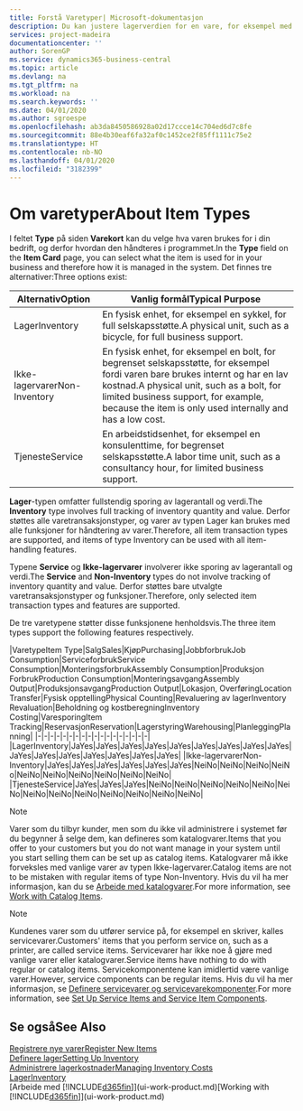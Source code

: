 ```yaml
---
title: Forstå Varetyper| Microsoft-dokumentasjon
description: Du kan justere lagerverdien for en vare, for eksempel med lagermetoden FIFO eller Gjennomsnitt, når varekost endres av andre årsaker enn transaksjoner.
services: project-madeira
documentationcenter: ''
author: SorenGP
ms.service: dynamics365-business-central
ms.topic: article
ms.devlang: na
ms.tgt_pltfrm: na
ms.workload: na
ms.search.keywords: ''
ms.date: 04/01/2020
ms.author: sgroespe
ms.openlocfilehash: ab3da8450586928a02d17ccce14c704ed6d7c8fe
ms.sourcegitcommit: 88e4b30eaf6fa32af0c1452ce2f85ff1111c75e2
ms.translationtype: HT
ms.contentlocale: nb-NO
ms.lasthandoff: 04/01/2020
ms.locfileid: "3182399"
---
```

# <a name="about-item-types"></a><span data-ttu-id="cfb1c-103">Om varetyper</span><span class="sxs-lookup"><span data-stu-id="cfb1c-103">About Item Types</span></span>
<span data-ttu-id="cfb1c-104">I feltet **Type** på siden **Varekort** kan du velge hva varen brukes for i din bedrift, og derfor hvordan den håndteres i programmet.</span><span class="sxs-lookup"><span data-stu-id="cfb1c-104">In the **Type** field on the **Item Card** page, you can select what the item is used for in your business and therefore how it is managed in the system.</span></span> <span data-ttu-id="cfb1c-105">Det finnes tre alternativer:</span><span class="sxs-lookup"><span data-stu-id="cfb1c-105">Three options exist:</span></span>

|<span data-ttu-id="cfb1c-106">Alternativ</span><span class="sxs-lookup"><span data-stu-id="cfb1c-106">Option</span></span>|<span data-ttu-id="cfb1c-107">Vanlig formål</span><span class="sxs-lookup"><span data-stu-id="cfb1c-107">Typical Purpose</span></span>|
|------|-----------|
|<span data-ttu-id="cfb1c-108">Lager</span><span class="sxs-lookup"><span data-stu-id="cfb1c-108">Inventory</span></span>|<span data-ttu-id="cfb1c-109">En fysisk enhet, for eksempel en sykkel, for full selskapsstøtte.</span><span class="sxs-lookup"><span data-stu-id="cfb1c-109">A physical unit, such as a bicycle, for full business support.</span></span>|
|<span data-ttu-id="cfb1c-110">Ikke-lagervarer</span><span class="sxs-lookup"><span data-stu-id="cfb1c-110">Non-Inventory</span></span>|<span data-ttu-id="cfb1c-111">En fysisk enhet, for eksempel en bolt, for begrenset selskapsstøtte, for eksempel fordi varen bare brukes internt og har en lav kostnad.</span><span class="sxs-lookup"><span data-stu-id="cfb1c-111">A physical unit, such as a bolt, for limited business support, for example, because the item is only used internally and has a low cost.</span></span>|
|<span data-ttu-id="cfb1c-112">Tjeneste</span><span class="sxs-lookup"><span data-stu-id="cfb1c-112">Service</span></span>|<span data-ttu-id="cfb1c-113">En arbeidstidsenhet, for eksempel en konsulenttime, for begrenset selskapsstøtte.</span><span class="sxs-lookup"><span data-stu-id="cfb1c-113">A labor time unit, such as a consultancy hour, for limited business support.</span></span>|

<span data-ttu-id="cfb1c-114">**Lager**-typen omfatter fullstendig sporing av lagerantall og verdi.</span><span class="sxs-lookup"><span data-stu-id="cfb1c-114">The **Inventory** type involves full tracking of inventory quantity and value.</span></span> <span data-ttu-id="cfb1c-115">Derfor støttes alle varetransaksjonstyper, og varer av typen Lager kan brukes med alle funksjoner for håndtering av varer.</span><span class="sxs-lookup"><span data-stu-id="cfb1c-115">Therefore, all item transaction types are supported, and items of type Inventory can be used with all item-handling features.</span></span>

<span data-ttu-id="cfb1c-116">Typene **Service** og **Ikke-lagervarer** involverer ikke sporing av lagerantall og verdi.</span><span class="sxs-lookup"><span data-stu-id="cfb1c-116">The **Service** and **Non-Inventory** types do not involve tracking of inventory quantity and value.</span></span> <span data-ttu-id="cfb1c-117">Derfor støttes bare utvalgte varetransaksjonstyper og funksjoner.</span><span class="sxs-lookup"><span data-stu-id="cfb1c-117">Therefore, only selected item transaction types and features are supported.</span></span>

<span data-ttu-id="cfb1c-118">De tre varetypene støtter disse funksjonene henholdsvis.</span><span class="sxs-lookup"><span data-stu-id="cfb1c-118">The three item types support the following features respectively.</span></span>

|<span data-ttu-id="cfb1c-119">Varetype</span><span class="sxs-lookup"><span data-stu-id="cfb1c-119">Item Type</span></span>|<span data-ttu-id="cfb1c-120">Salg</span><span class="sxs-lookup"><span data-stu-id="cfb1c-120">Sales</span></span>|<span data-ttu-id="cfb1c-121">Kjøp</span><span class="sxs-lookup"><span data-stu-id="cfb1c-121">Purchasing</span></span>|<span data-ttu-id="cfb1c-122">Jobbforbruk</span><span class="sxs-lookup"><span data-stu-id="cfb1c-122">Job Consumption</span></span>|<span data-ttu-id="cfb1c-123">Serviceforbruk</span><span class="sxs-lookup"><span data-stu-id="cfb1c-123">Service Consumption</span></span>|<span data-ttu-id="cfb1c-124">Monteringsforbruk</span><span class="sxs-lookup"><span data-stu-id="cfb1c-124">Assembly Consumption</span></span>|<span data-ttu-id="cfb1c-125">Produksjon Forbruk</span><span class="sxs-lookup"><span data-stu-id="cfb1c-125">Production Consumption</span></span>|<span data-ttu-id="cfb1c-126">Monteringsavgang</span><span class="sxs-lookup"><span data-stu-id="cfb1c-126">Assembly Output</span></span>|<span data-ttu-id="cfb1c-127">Produksjonsavgang</span><span class="sxs-lookup"><span data-stu-id="cfb1c-127">Production Output</span></span>|<span data-ttu-id="cfb1c-128">Lokasjon, Overføring</span><span class="sxs-lookup"><span data-stu-id="cfb1c-128">Location Transfer</span></span>|<span data-ttu-id="cfb1c-129">Fysisk opptelling</span><span class="sxs-lookup"><span data-stu-id="cfb1c-129">Physical Counting</span></span>|<span data-ttu-id="cfb1c-130">Revaluering av lager</span><span class="sxs-lookup"><span data-stu-id="cfb1c-130">Inventory Revaluation</span></span>|<span data-ttu-id="cfb1c-131">Beholdning og kostberegning</span><span class="sxs-lookup"><span data-stu-id="cfb1c-131">Inventory Costing</span></span>|<span data-ttu-id="cfb1c-132">Varesporing</span><span class="sxs-lookup"><span data-stu-id="cfb1c-132">Item Tracking</span></span>|<span data-ttu-id="cfb1c-133">Reservasjon</span><span class="sxs-lookup"><span data-stu-id="cfb1c-133">Reservation</span></span>|<span data-ttu-id="cfb1c-134">Lagerstyring</span><span class="sxs-lookup"><span data-stu-id="cfb1c-134">Warehousing</span></span>|<span data-ttu-id="cfb1c-135">Planlegging</span><span class="sxs-lookup"><span data-stu-id="cfb1c-135">Planning</span></span>|
|-|-|-|-|-|-|-|-|-|-|-|-|-|-|-|-|-|-|
|<span data-ttu-id="cfb1c-136">Lager</span><span class="sxs-lookup"><span data-stu-id="cfb1c-136">Inventory</span></span>|<span data-ttu-id="cfb1c-137">Ja</span><span class="sxs-lookup"><span data-stu-id="cfb1c-137">Yes</span></span>|<span data-ttu-id="cfb1c-138">Ja</span><span class="sxs-lookup"><span data-stu-id="cfb1c-138">Yes</span></span>|<span data-ttu-id="cfb1c-139">Ja</span><span class="sxs-lookup"><span data-stu-id="cfb1c-139">Yes</span></span>|<span data-ttu-id="cfb1c-140">Ja</span><span class="sxs-lookup"><span data-stu-id="cfb1c-140">Yes</span></span>|<span data-ttu-id="cfb1c-141">Ja</span><span class="sxs-lookup"><span data-stu-id="cfb1c-141">Yes</span></span>|<span data-ttu-id="cfb1c-142">Ja</span><span class="sxs-lookup"><span data-stu-id="cfb1c-142">Yes</span></span>|<span data-ttu-id="cfb1c-143">Ja</span><span class="sxs-lookup"><span data-stu-id="cfb1c-143">Yes</span></span>|<span data-ttu-id="cfb1c-144">Ja</span><span class="sxs-lookup"><span data-stu-id="cfb1c-144">Yes</span></span>|<span data-ttu-id="cfb1c-145">Ja</span><span class="sxs-lookup"><span data-stu-id="cfb1c-145">Yes</span></span>|<span data-ttu-id="cfb1c-146">Ja</span><span class="sxs-lookup"><span data-stu-id="cfb1c-146">Yes</span></span>|<span data-ttu-id="cfb1c-147">Ja</span><span class="sxs-lookup"><span data-stu-id="cfb1c-147">Yes</span></span>|<span data-ttu-id="cfb1c-148">Ja</span><span class="sxs-lookup"><span data-stu-id="cfb1c-148">Yes</span></span>|<span data-ttu-id="cfb1c-149">Ja</span><span class="sxs-lookup"><span data-stu-id="cfb1c-149">Yes</span></span>|<span data-ttu-id="cfb1c-150">Ja</span><span class="sxs-lookup"><span data-stu-id="cfb1c-150">Yes</span></span>|<span data-ttu-id="cfb1c-151">Ja</span><span class="sxs-lookup"><span data-stu-id="cfb1c-151">Yes</span></span>|<span data-ttu-id="cfb1c-152">Ja</span><span class="sxs-lookup"><span data-stu-id="cfb1c-152">Yes</span></span>|
|<span data-ttu-id="cfb1c-153">Ikke-lagervarer</span><span class="sxs-lookup"><span data-stu-id="cfb1c-153">Non-Inventory</span></span>|<span data-ttu-id="cfb1c-154">Ja</span><span class="sxs-lookup"><span data-stu-id="cfb1c-154">Yes</span></span>|<span data-ttu-id="cfb1c-155">Ja</span><span class="sxs-lookup"><span data-stu-id="cfb1c-155">Yes</span></span>|<span data-ttu-id="cfb1c-156">Ja</span><span class="sxs-lookup"><span data-stu-id="cfb1c-156">Yes</span></span>|<span data-ttu-id="cfb1c-157">Ja</span><span class="sxs-lookup"><span data-stu-id="cfb1c-157">Yes</span></span>|<span data-ttu-id="cfb1c-158">Ja</span><span class="sxs-lookup"><span data-stu-id="cfb1c-158">Yes</span></span>|<span data-ttu-id="cfb1c-159">Ja</span><span class="sxs-lookup"><span data-stu-id="cfb1c-159">Yes</span></span>|<span data-ttu-id="cfb1c-160">Nei</span><span class="sxs-lookup"><span data-stu-id="cfb1c-160">No</span></span>|<span data-ttu-id="cfb1c-161">Nei</span><span class="sxs-lookup"><span data-stu-id="cfb1c-161">No</span></span>|<span data-ttu-id="cfb1c-162">Nei</span><span class="sxs-lookup"><span data-stu-id="cfb1c-162">No</span></span>|<span data-ttu-id="cfb1c-163">Nei</span><span class="sxs-lookup"><span data-stu-id="cfb1c-163">No</span></span>|<span data-ttu-id="cfb1c-164">Nei</span><span class="sxs-lookup"><span data-stu-id="cfb1c-164">No</span></span>|<span data-ttu-id="cfb1c-165">Nei</span><span class="sxs-lookup"><span data-stu-id="cfb1c-165">No</span></span>|<span data-ttu-id="cfb1c-166">Nei</span><span class="sxs-lookup"><span data-stu-id="cfb1c-166">No</span></span>|<span data-ttu-id="cfb1c-167">Nei</span><span class="sxs-lookup"><span data-stu-id="cfb1c-167">No</span></span>|<span data-ttu-id="cfb1c-168">Nei</span><span class="sxs-lookup"><span data-stu-id="cfb1c-168">No</span></span>|<span data-ttu-id="cfb1c-169">Nei</span><span class="sxs-lookup"><span data-stu-id="cfb1c-169">No</span></span>|
|<span data-ttu-id="cfb1c-170">Tjeneste</span><span class="sxs-lookup"><span data-stu-id="cfb1c-170">Service</span></span>|<span data-ttu-id="cfb1c-171">Ja</span><span class="sxs-lookup"><span data-stu-id="cfb1c-171">Yes</span></span>|<span data-ttu-id="cfb1c-172">Ja</span><span class="sxs-lookup"><span data-stu-id="cfb1c-172">Yes</span></span>|<span data-ttu-id="cfb1c-173">Ja</span><span class="sxs-lookup"><span data-stu-id="cfb1c-173">Yes</span></span>|<span data-ttu-id="cfb1c-174">Nei</span><span class="sxs-lookup"><span data-stu-id="cfb1c-174">No</span></span>|<span data-ttu-id="cfb1c-175">Nei</span><span class="sxs-lookup"><span data-stu-id="cfb1c-175">No</span></span>|<span data-ttu-id="cfb1c-176">Nei</span><span class="sxs-lookup"><span data-stu-id="cfb1c-176">No</span></span>|<span data-ttu-id="cfb1c-177">Nei</span><span class="sxs-lookup"><span data-stu-id="cfb1c-177">No</span></span>|<span data-ttu-id="cfb1c-178">Nei</span><span class="sxs-lookup"><span data-stu-id="cfb1c-178">No</span></span>|<span data-ttu-id="cfb1c-179">Nei</span><span class="sxs-lookup"><span data-stu-id="cfb1c-179">No</span></span>|<span data-ttu-id="cfb1c-180">Nei</span><span class="sxs-lookup"><span data-stu-id="cfb1c-180">No</span></span>|<span data-ttu-id="cfb1c-181">Nei</span><span class="sxs-lookup"><span data-stu-id="cfb1c-181">No</span></span>|<span data-ttu-id="cfb1c-182">Nei</span><span class="sxs-lookup"><span data-stu-id="cfb1c-182">No</span></span>|<span data-ttu-id="cfb1c-183">Nei</span><span class="sxs-lookup"><span data-stu-id="cfb1c-183">No</span></span>|<span data-ttu-id="cfb1c-184">Nei</span><span class="sxs-lookup"><span data-stu-id="cfb1c-184">No</span></span>|<span data-ttu-id="cfb1c-185">Nei</span><span class="sxs-lookup"><span data-stu-id="cfb1c-185">No</span></span>|<span data-ttu-id="cfb1c-186">Nei</span><span class="sxs-lookup"><span data-stu-id="cfb1c-186">No</span></span>|

> [!NOTE]
> <span data-ttu-id="cfb1c-187">Varer som du tilbyr kunder, men som du ikke vil administrere i systemet før du begynner å selge dem, kan defineres som katalogvarer.</span><span class="sxs-lookup"><span data-stu-id="cfb1c-187">Items that you offer to your customers but you do not want manage in your system until you start selling them can be set up as catalog items.</span></span> <span data-ttu-id="cfb1c-188">Katalogvarer må ikke forveksles med vanlige varer av typen Ikke-lagervarer.</span><span class="sxs-lookup"><span data-stu-id="cfb1c-188">Catalog items are not to be mistaken with regular items of type Non-Inventory.</span></span> <span data-ttu-id="cfb1c-189">Hvis du vil ha mer informasjon, kan du se [Arbeide med katalogvarer](inventory-how-work-nonstock-items.md).</span><span class="sxs-lookup"><span data-stu-id="cfb1c-189">For more information, see [Work with Catalog Items](inventory-how-work-nonstock-items.md).</span></span>

> [!NOTE]
> <span data-ttu-id="cfb1c-190">Kundenes varer som du utfører service på, for eksempel en skriver, kalles servicevarer.</span><span class="sxs-lookup"><span data-stu-id="cfb1c-190">Customers' items that you perform service on, such as a printer, are called service items.</span></span> <span data-ttu-id="cfb1c-191">Servicevarer har ikke noe å gjøre med vanlige varer eller katalogvarer.</span><span class="sxs-lookup"><span data-stu-id="cfb1c-191">Service items have nothing to do with regular or catalog items.</span></span> <span data-ttu-id="cfb1c-192">Servicekomponentene kan imidlertid være vanlige varer.</span><span class="sxs-lookup"><span data-stu-id="cfb1c-192">However, service components can be regular items.</span></span> <span data-ttu-id="cfb1c-193">Hvis du vil ha mer informasjon, se [Definere servicevarer og servicevarekomponenter](service-how-setup-service-items.md).</span><span class="sxs-lookup"><span data-stu-id="cfb1c-193">For more information, see [Set Up Service Items and Service Item Components](service-how-setup-service-items.md).</span></span>

## <a name="see-also"></a><span data-ttu-id="cfb1c-194">Se også</span><span class="sxs-lookup"><span data-stu-id="cfb1c-194">See Also</span></span>
[<span data-ttu-id="cfb1c-195">Registrere nye varer</span><span class="sxs-lookup"><span data-stu-id="cfb1c-195">Register New Items</span></span>](inventory-how-register-new-items.md)  
[<span data-ttu-id="cfb1c-196">Definere lager</span><span class="sxs-lookup"><span data-stu-id="cfb1c-196">Setting Up Inventory</span></span>](inventory-setup-inventory.md)  
[<span data-ttu-id="cfb1c-197">Administrere lagerkostnader</span><span class="sxs-lookup"><span data-stu-id="cfb1c-197">Managing Inventory Costs</span></span>](finance-manage-inventory-costs.md)  
[<span data-ttu-id="cfb1c-198">Lager</span><span class="sxs-lookup"><span data-stu-id="cfb1c-198">Inventory</span></span>](inventory-manage-inventory.md)  
<span data-ttu-id="cfb1c-199">[Arbeide med [!INCLUDE[d365fin](includes/d365fin_md.md)]](ui-work-product.md)</span><span class="sxs-lookup"><span data-stu-id="cfb1c-199">[Working with [!INCLUDE[d365fin](includes/d365fin_md.md)]](ui-work-product.md)</span></span>
